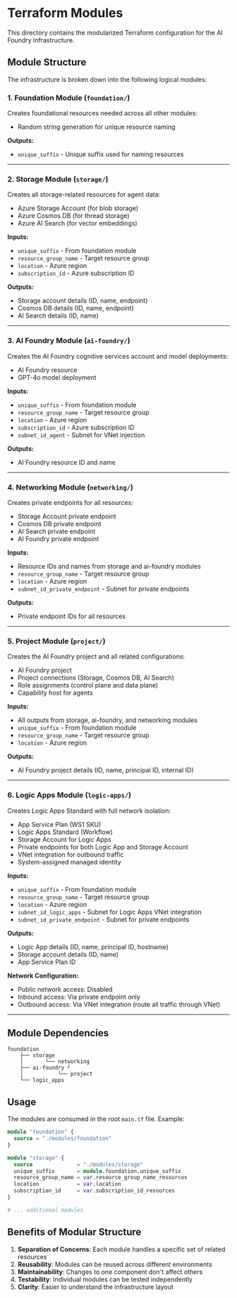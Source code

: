 # Terraform Modules

This directory contains the modularized Terraform configuration for the AI Foundry infrastructure.

## Module Structure

The infrastructure is broken down into the following logical modules:

### 1. Foundation Module (`foundation/`)

Creates foundational resources needed across all other modules:

- Random string generation for unique resource naming

**Outputs:**

- `unique_suffix` - Unique suffix used for naming resources

---

### 2. Storage Module (`storage/`)

Creates all storage-related resources for agent data:

- Azure Storage Account (for blob storage)
- Azure Cosmos DB (for thread storage)
- Azure AI Search (for vector embeddings)

**Inputs:**

- `unique_suffix` - From foundation module
- `resource_group_name` - Target resource group
- `location` - Azure region
- `subscription_id` - Azure subscription ID

**Outputs:**

- Storage account details (ID, name, endpoint)
- Cosmos DB details (ID, name, endpoint)
- AI Search details (ID, name)

---

### 3. AI Foundry Module (`ai-foundry/`)

Creates the AI Foundry cognitive services account and model deployments:

- AI Foundry resource
- GPT-4o model deployment

**Inputs:**

- `unique_suffix` - From foundation module
- `resource_group_name` - Target resource group
- `location` - Azure region
- `subscription_id` - Azure subscription ID
- `subnet_id_agent` - Subnet for VNet injection

**Outputs:**

- AI Foundry resource ID and name

---

### 4. Networking Module (`networking/`)

Creates private endpoints for all resources:

- Storage Account private endpoint
- Cosmos DB private endpoint
- AI Search private endpoint
- AI Foundry private endpoint

**Inputs:**

- Resource IDs and names from storage and ai-foundry modules
- `resource_group_name` - Target resource group
- `location` - Azure region
- `subnet_id_private_endpoint` - Subnet for private endpoints

**Outputs:**

- Private endpoint IDs for all resources

---

### 5. Project Module (`project/`)

Creates the AI Foundry project and all related configurations:

- AI Foundry project
- Project connections (Storage, Cosmos DB, AI Search)
- Role assignments (control plane and data plane)
- Capability host for agents

**Inputs:**

- All outputs from storage, ai-foundry, and networking modules
- `unique_suffix` - From foundation module
- `resource_group_name` - Target resource group
- `location` - Azure region

**Outputs:**

- AI Foundry project details (ID, name, principal ID, internal ID)

---

### 6. Logic Apps Module (`logic-apps/`)

Creates Logic Apps Standard with full network isolation:

- App Service Plan (WS1 SKU)
- Logic Apps Standard (Workflow)
- Storage Account for Logic Apps
- Private endpoints for both Logic App and Storage Account
- VNet integration for outbound traffic
- System-assigned managed identity

**Inputs:**

- `unique_suffix` - From foundation module
- `resource_group_name` - Target resource group
- `location` - Azure region
- `subnet_id_logic_apps` - Subnet for Logic Apps VNet integration
- `subnet_id_private_endpoint` - Subnet for private endpoints

**Outputs:**

- Logic App details (ID, name, principal ID, hostname)
- Storage account details (ID, name)
- App Service Plan ID

**Network Configuration:**

- Public network access: Disabled
- Inbound access: Via private endpoint only
- Outbound access: Via VNet integration (route all traffic through VNet)

---

## Module Dependencies

```
foundation
    ├── storage
    │       └── networking
    ├── ai-foundry ┘
    │           └── project
    └── logic_apps
```

## Usage

The modules are consumed in the root `main.tf` file. Example:

```terraform
module "foundation" {
  source = "./modules/foundation"
}

module "storage" {
  source              = "./modules/storage"
  unique_suffix       = module.foundation.unique_suffix
  resource_group_name = var.resource_group_name_resources
  location            = var.location
  subscription_id     = var.subscription_id_resources
}

# ... additional modules
```

## Benefits of Modular Structure

1. **Separation of Concerns**: Each module handles a specific set of related resources
2. **Reusability**: Modules can be reused across different environments
3. **Maintainability**: Changes to one component don't affect others
4. **Testability**: Individual modules can be tested independently
5. **Clarity**: Easier to understand the infrastructure layout
